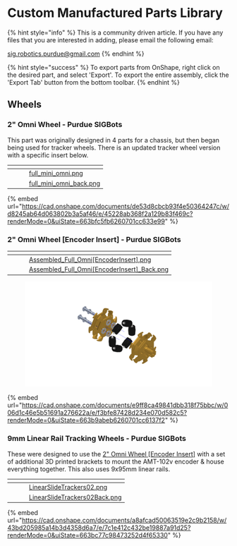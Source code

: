 # Custom Manufactured Parts Library

{% hint style="info" %}
This is a community driven article. If you have any files that you are interested in adding, please email the following email:

sig.robotics.purdue@gmail.com
{% endhint %}

{% hint style="success" %}
To export parts from OnShape, right click on the desired part, and select 'Export'. To export the entire assembly, click the 'Export Tab' button from the bottom toolbar.&#x20;
{% endhint %}

## Wheels

### 2" Omni Wheel - Purdue SIGBots

This part was originally designed in 4 parts for a chassis, but then began being used for tracker wheels. There is an updated tracker wheel version with a specific insert below.&#x20;

<table data-card-size="large" data-column-title-hidden data-view="cards" data-full-width="true"><thead><tr><th></th><th data-hidden></th><th data-hidden></th><th data-hidden data-card-cover data-type="files"></th></tr></thead><tbody><tr><td></td><td></td><td></td><td><a href="../../.gitbook/assets/full_mini_omni.png">full_mini_omni.png</a></td></tr><tr><td></td><td></td><td></td><td><a href="../../.gitbook/assets/full_mini_omni_back.png">full_mini_omni_back.png</a></td></tr></tbody></table>

{% embed url="https://cad.onshape.com/documents/de53d8cbcb93f4e50364247c/w/d8245ab64d063802b3a5af46/e/45228ab368f2a129b83f469c?renderMode=0&uiState=663bfc5fb6260701cc633e99" %}

### 2" Omni Wheel \[Encoder Insert] - Purdue SIGBots

<table data-card-size="large" data-column-title-hidden data-view="cards" data-full-width="true"><thead><tr><th></th><th data-hidden></th><th data-hidden></th><th data-hidden data-card-cover data-type="files"></th></tr></thead><tbody><tr><td></td><td></td><td></td><td><a href="../../.gitbook/assets/Assembled_Full_Omni[EncoderInsert].png">Assembled_Full_Omni[EncoderInsert].png</a></td></tr><tr><td></td><td></td><td></td><td><a href="../../.gitbook/assets/Assembled_Full_Omni[EncoderInsert]_Back.png">Assembled_Full_Omni[EncoderInsert]_Back.png</a></td></tr></tbody></table>

<figure><img src="../../.gitbook/assets/Exploded Encoder Insert.png" alt=""><figcaption></figcaption></figure>

{% embed url="https://cad.onshape.com/documents/e9ff8ca49841dbb318f75bbc/w/006d1c46e5b51691a276622a/e/f3bfe87428d234e070d582c5?renderMode=0&uiState=663b9abeb6260701cc6137f2" %}

### 9mm Linear Rail Tracking Wheels - Purdue SIGBots

These were designed to use the [2" Omni Wheel \[Encoder Insert\]](custom-manufactured-parts-library.md#id-2-omni-wheel-encoder-insert-purdue-sigbots) with a set of additional 3D printed brackets to mount the AMT-102v encoder & house everything together. This also uses 9x95mm linear rails.&#x20;

<table data-card-size="large" data-column-title-hidden data-view="cards"><thead><tr><th></th><th data-hidden></th><th data-hidden></th><th data-hidden data-card-cover data-type="files"></th></tr></thead><tbody><tr><td></td><td></td><td></td><td><a href="../../.gitbook/assets/LinearSlideTrackers02.png">LinearSlideTrackers02.png</a></td></tr><tr><td></td><td></td><td></td><td><a href="../../.gitbook/assets/LinearSlideTrackers02Back.png">LinearSlideTrackers02Back.png</a></td></tr></tbody></table>

{% embed url="https://cad.onshape.com/documents/a8afcad50063519e2c9b2158/w/43bd205985a14b3d4358d6a7/e/7c1e412c432be19887a91d25?renderMode=0&uiState=663bc77c98473252d4f65330" %}
